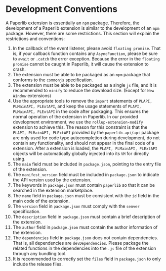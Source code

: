 # Development Conventions

A Paperlib extension is essentially an `npm` package. Therefore, the development of a Paperlib extension is similar to the development of an `npm` package. However, there are some restrictions. This section will explain the restrictions and conventions:

1. In the callback of the event listener, please avoid `floating promise`. That is, if your callback function contains any `AsyncFunction`, please be sure to `await` or `.catch` the error exception. Because the error in the `floating promise` cannot be caught in Paperlib, it will cause the extension to crash.
2. The extension must be able to be packaged as an `npm` package that conforms to the `commonjs` specification.
3. The extension must be able to be packaged as a single `js` file, and it is recommended to `minify` to reduce the download size. (Except for `New Window` extensions)
4. Use the appropriate tools to remove the `import` statements of `PLAPI, PLMainAPI, PLExtAPI`, and keep the usage statements of `PLAPI, PLMainAPI, PLExtAPI` in the code after packaging. This ensures the normal operation of the extension in Paperlib. In our provided development environment, we use the `rollup-extension-modify` extension to achieve this. The reason for this constraint is that the `PLAPI, PLMainAPI, PLExtAPI` provided by the `paperlib-api/api` package are only used for code type autocompletion during development, do not contain any functionality, and should not appear in the final code of a extension. After a extension is loaded, the `PLAPI, PLMainAPI, PLExtAPI` objects will be automatically globally injected into its `VM` for directly using.
5. The `main` field must be included in `package.json`, pointing to the entry file of the extension.
6. The `manifest_version` field must be included in `package.json` to indicate the API version used by the extension.
7. The keywords in `package.json` must contain `paperlib` so that it can be searched in the extension marketplace.
8. The `name` field in `package.json` must be consistent with the `id` field in the main code of the extension.
9. The `version` field in `package.json` must comply with the `semver` specification.
10. The `description` field in `package.json` must contain a brief description of the extension.
11. The `author` field in `package.json` must contain the author information of the extension.
12. The `dependencies` field in `package.json` does not contain dependencies. That is, all dependencies are `devDependencies`. Please package the related functions in the dependencies into the `.js` file of the extension through any bundling tool.
13. It is recommended to correctly set the `files` field in `package.json` to only include the release files.

